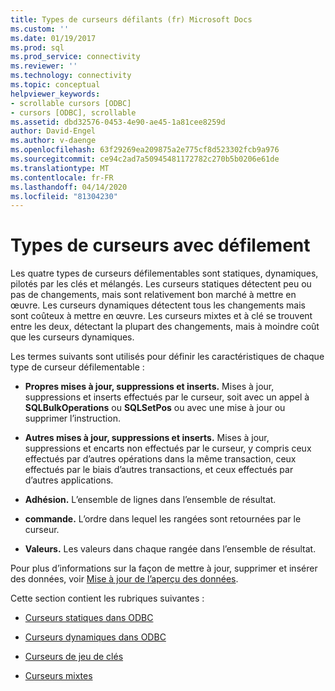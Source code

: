 ```yaml
---
title: Types de curseurs défilants (fr) Microsoft Docs
ms.custom: ''
ms.date: 01/19/2017
ms.prod: sql
ms.prod_service: connectivity
ms.reviewer: ''
ms.technology: connectivity
ms.topic: conceptual
helpviewer_keywords:
- scrollable cursors [ODBC]
- cursors [ODBC], scrollable
ms.assetid: dbd32576-0453-4e90-ae45-1a81cee8259d
author: David-Engel
ms.author: v-daenge
ms.openlocfilehash: 63f29269ea209875a2e775cf8d523302fcb9a976
ms.sourcegitcommit: ce94c2ad7a50945481172782c270b5b0206e61de
ms.translationtype: MT
ms.contentlocale: fr-FR
ms.lasthandoff: 04/14/2020
ms.locfileid: "81304230"
---
```

# <a name="scrollable-cursor-types"></a>Types de curseurs avec défilement
Les quatre types de curseurs défilementables sont statiques, dynamiques, pilotés par les clés et mélangés. Les curseurs statiques détectent peu ou pas de changements, mais sont relativement bon marché à mettre en œuvre. Les curseurs dynamiques détectent tous les changements mais sont coûteux à mettre en œuvre. Les curseurs mixtes et à clé se trouvent entre les deux, détectant la plupart des changements, mais à moindre coût que les curseurs dynamiques.  
  
 Les termes suivants sont utilisés pour définir les caractéristiques de chaque type de curseur défilementable :  
  
-   **Propres mises à jour, suppressions et inserts.** Mises à jour, suppressions et inserts effectués par le curseur, soit avec un appel à **SQLBulkOperations** ou **SQLSetPos** ou avec une mise à jour ou supprimer l’instruction.  
  
-   **Autres mises à jour, suppressions et inserts.** Mises à jour, suppressions et encarts non effectués par le curseur, y compris ceux effectués par d’autres opérations dans la même transaction, ceux effectués par le biais d’autres transactions, et ceux effectués par d’autres applications.  
  
-   **Adhésion.** L’ensemble de lignes dans l’ensemble de résultat.  
  
-   **commande.** L’ordre dans lequel les rangées sont retournées par le curseur.  
  
-   **Valeurs.** Les valeurs dans chaque rangée dans l’ensemble de résultat.  
  
 Pour plus d’informations sur la façon de mettre à jour, supprimer et insérer des données, voir [Mise à jour de l’aperçu des données](../../../odbc/reference/develop-app/updating-data-overview.md).  
  
 Cette section contient les rubriques suivantes :  
  
-   [Curseurs statiques dans ODBC](../../../odbc/reference/develop-app/odbc-static-cursors.md)  
  
-   [Curseurs dynamiques dans ODBC](../../../odbc/reference/develop-app/odbc-dynamic-cursors.md)  
  
-   [Curseurs de jeu de clés](../../../odbc/reference/develop-app/keyset-driven-cursors.md)  
  
-   [Curseurs mixtes](../../../odbc/reference/develop-app/mixed-cursors.md)

